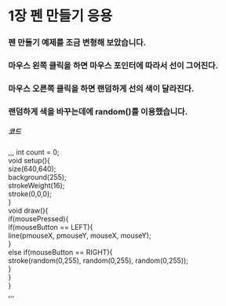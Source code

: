 # 1장 펜 만들기 응용

### 펜 만들기 예제를 조금 변형해 보았습니다.

### 마우스 왼쪽 클릭을 하면 마우스 포인터에 따라서 선이 그어진다.

### 마우스 오른쪽 클릭을 하면 랜덤하게 선의 색이 달라진다.

### 랜덤하게 색을 바꾸는데에 random()를 이용했습니다.

##### 코드
,,,
int count = 0;<br>
void setup(){<br>
  size(640,640);<br>
  background(255);<br>
  strokeWeight(16);<br>
  stroke(0,0,0);<br>
}<br>
void draw(){<br>
  if(mousePressed){<br>
    if(mouseButton == LEFT){<br>
      line(pmouseX, pmouseY, mouseX, mouseY);<br>
    }<br>
    else if(mouseButton == RIGHT){<br>
       stroke(random(0,255), random(0,255), random(0,255));<br>
    }<br>
  }<br>
}<br>
,,,
